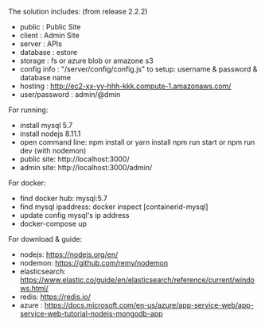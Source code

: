 ﻿The solution includes: (from release 2.2.2)
- public        : Public Site
- client        : Admin Site
- server        : APIs
- database      : estore
- storage       : fs or azure blob or amazone s3
- config info   : "/server/config/config.js" to setup: username & password & database name
- hosting       : http://ec2-xx-yy-hhh-kkk.compute-1.amazonaws.com/
- user/password : admin/@dmin


For running:
- install mysql  5.7
- install nodejs 8.11.1
- open command line:
	npm install or yarn install
	npm run start or npm run dev (with nodemon)
- public site: http://localhost:3000/
- admin  site: http://localhost:3000/admin/


For docker: 
- find docker hub: mysql:5.7
- find mysql ipaddress: docker inspect [containerid-mysql]
- update config mysql's ip address
- docker-compose up


For download & guide:
- nodejs: https://nodejs.org/en/
- nodemon: https://github.com/remy/nodemon
- elasticsearch: https://www.elastic.co/guide/en/elasticsearch/reference/current/windows.html/
- redis: https://redis.io/
- azure : https://docs.microsoft.com/en-us/azure/app-service-web/app-service-web-tutorial-nodejs-mongodb-app
